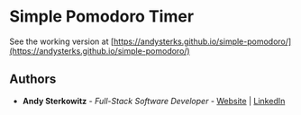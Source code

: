 # Simple Pomodoro Timer

See the working version at [https://andysterks.github.io/simple-pomodoro/](https://andysterks.github.io/simple-pomodoro/)

## Authors

* **Andy Sterkowitz** - *Full-Stack Software Developer* - [Website](https://andysterkowitz.com) | [LinkedIn](https://www.linkedin.com/in/andrewsterkowitz/)